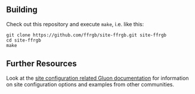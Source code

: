 ## Building

Check out this repository and execute `make`, i.e. like this:

    git clone https://github.com/ffrgb/site-ffrgb.git site-ffrgb
    cd site-ffrgb
    make

## Further Resources

Look at the [site configuration related Gluon documentation](http://gluon.readthedocs.org/en/v2014.3.1/user/site.html)
for information on site configuration options and examples from other communities.
